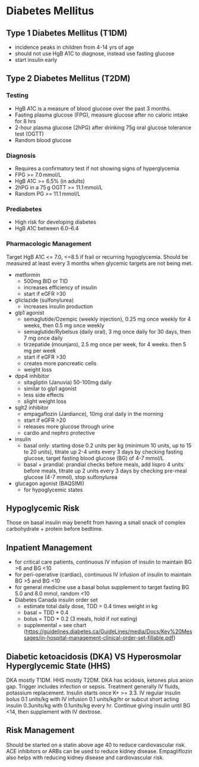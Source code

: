 # Diabetes Mellitus

## Type 1 Diabetes Mellitus (T1DM)
- incidence peaks in children from 4-14 yrs of age
- should not use HgB A1C to diagnose, instead use fasting glucose
- start insulin early

## Type 2 Diabetes Mellitus (T2DM)

### Testing
- HgB A1C is a measure of blood glucose over the past 3 months.
- Fasting plasma glucose (FPG), measure glucose after no caloric intake for 8 hrs
- 2-hour plasma glucose (2hPG) after drinking 75g oral glucose tolerance test (OGTT)
- Random blood glucose

### Diagnosis
- Requires a confirmatory test if not showing signs of hyperglycemia
- FPG >= 7.0 mmol/L
- HgB A1C >= 6.5% (in adults)
- 2hPG in a 75 g OGTT >= 11.1 mmol/L
- Random PG >= 11.1 mmol/L

### Prediabetes
- High risk for developing diabetes
- HgB A1C between 6.0–6.4

### Pharmacologic Management
Target HgB A1C <= 7.0, <=8.5 if frail or recurring hypoglycemia. Should be measured at least every 3 months when glycemic targets are not being met.

- metformin
    - 500mg BID or TID
    - increases efficiency of insulin
    - start if eGFR >30
- gliclazide (sulfonylurea)
    - increases insulin production
- glp1 agonist
    - semaglutide/Ozempic (weekly injection), 0.25 mg once weekly for 4 weeks, then 0.5 mg once weekly
    - semaglutide/Rybelsus (daily oral), 3 mg once daily for 30 days, then 7 mg once daily
    - tirzepatide (mounjaro), 2.5 mg once per week, for 4 weeks. then 5 mg per week
    - start if eGFR >30
    - creates more pancreatic cells
    - weight loss
-  dpp4 inhibitor
    - sitagliptin (Januvia) 50-100mg daily
    - similar to glp1 agonist
    - less side effects
    - slight weight loss
-  sglt2 inhibitor
    - empagaflozin (Jardiance), 10mg oral daily in the morning
    - start if eGFR >20
    - releases more glucose through urine
    - cardio and nephro protective
- insulin
    - basal only: starting dose 0.2 units per kg (minimum 10 units, up to 15 to 20 units), titrate up 2-4 units every 3 days by checking fasting glucose, target fasting blood glucose (BG) of 4-7 mmol/L
    - basal + prandial: prandial checks before meals, add lispro 4 units before meals, titrate up 2 units every 3 days by checking pre-meal glucose (4-7 mmol), stop sulfonylurea
- glucagon agonist (BAQSIMI)
    - for hypoglycemic states

## Hypoglycemic Risk
Those on basal insulin may benefit from having a small snack of complex carbohydrate + protein before bedtime.

## Inpatient Management
- for critical care patients, continuous IV infusion of insulin to maintain BG >6 and BG <10
- for peri-operative (cardiac), continuous IV infusion of insulin to maintain BG >5 and BG <10
- for general medicine use a basal bolus supplement to target fasting BG 5.0 and 8.0 mmol, random <10
- Diabetes Canada insulin order set 
    - estimate total daily dose, TDD = 0.4 times weight in kg
    - basal = TDD * 0.4
    - bolus = TDD * 0.2 (3 meals, hold if not eating)
    - supplemental = see chart (https://guidelines.diabetes.ca/GuideLines/media/Docs/Key%20Messages/in-hospital-management-clinical-order-set-fillable.pdf)

## Diabetic ketoacidosis (DKA) VS Hyperosmolar Hyperglycemic State (HHS)
DKA mostly T1DM. HHS mostly T2DM. DKA has acidosis, ketones plus anion gap. Trigger includes infection or sepsis. Treatment generally IV fluids, potassium replacement. Insulin starts once K+ >= 3.3. IV regular insulin bolus 0.1 units/kg with IV infusion 0.1 units/kg/hr or subcut short acting insulin 0.3units/kg with 0.1units/kg every hr. Continue giving insulin until BG <14, then supplement with IV dextrose.

## Risk Management
Should be started on a statin above age 40 to reduce cardiovascular risk. ACE inhibitors or ARBs can be used to reduce kidney disease. Empagliflozin also helps with reducing kidney disease and cardiovascular risk.
